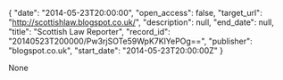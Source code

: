 {
  "date": "2014-05-23T20:00:00", 
  "open_access": false, 
  "target_url": "http://scottishlaw.blogspot.co.uk/", 
  "description": null, 
  "end_date": null, 
  "title": "Scottish Law Reporter", 
  "record_id": "20140523T200000/Pw3rjSOTe59WpK7KlYePOg==", 
  "publisher": "blogspot.co.uk", 
  "start_date": "2014-05-23T20:00:00Z"
}

None